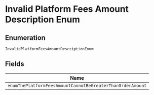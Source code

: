 
# Invalid Platform Fees Amount Description Enum

## Enumeration

`InvalidPlatformFeesAmountDescriptionEnum`

## Fields

| Name |
|  --- |
| `enumThePlatformFeesAmountCannotBeGreaterThanOrderAmount` |

